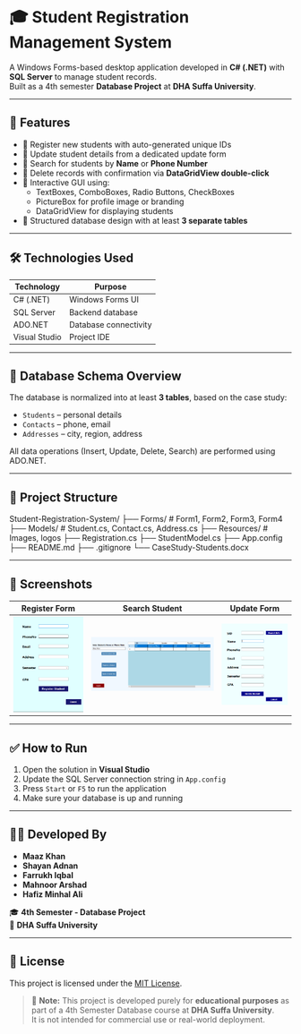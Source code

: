 # 🎓 Student Registration Management System

A Windows Forms-based desktop application developed in **C# (.NET)** with **SQL Server** to manage student records.  
Built as a 4th semester **Database Project** at **DHA Suffa University**.

---

## 🚀 Features

- 🔹 Register new students with auto-generated unique IDs
- 🔹 Update student details from a dedicated update form
- 🔹 Search for students by **Name** or **Phone Number**
- 🔹 Delete records with confirmation via **DataGridView double-click**
- 🔹 Interactive GUI using:
  - TextBoxes, ComboBoxes, Radio Buttons, CheckBoxes
  - PictureBox for profile image or branding
  - DataGridView for displaying students
- 🔹 Structured database design with at least **3 separate tables**

---

## 🛠️ Technologies Used

| Technology    | Purpose               |
| ------------- | --------------------- |
| C# (.NET)     | Windows Forms UI      |
| SQL Server    | Backend database      |
| ADO.NET       | Database connectivity |
| Visual Studio | Project IDE           |

---

## 🧩 Database Schema Overview

The database is normalized into at least **3 tables**, based on the case study:

- `Students` – personal details
- `Contacts` – phone, email
- `Addresses` – city, region, address

All data operations (Insert, Update, Delete, Search) are performed using ADO.NET.

---

## 📂 Project Structure

Student-Registration-System/
├── Forms/ # Form1, Form2, Form3, Form4
├── Models/ # Student.cs, Contact.cs, Address.cs
├── Resources/ # Images, logos
├── Registration.cs
├── StudentModel.cs
├── App.config
├── README.md
├── .gitignore
└── CaseStudy-Students.docx

---

## 📸 Screenshots

| Register Form                         | Search Student                    | Update Form                       |
| ------------------------------------- | --------------------------------- | --------------------------------- |
| ![Register](screenshots/register.png) | ![Search](screenshots/search.png) | ![Update](screenshots/update.png) |

---

## ✅ How to Run

1. Open the solution in **Visual Studio**
2. Update the SQL Server connection string in `App.config`
3. Press `Start` or `F5` to run the application
4. Make sure your database is up and running

---

## 👨‍💻 Developed By

- **Maaz Khan**
- **Shayan Adnan**
- **Farrukh Iqbal**
- **Mahnoor Arshad**
- **Hafiz Minhal Ali**

🎓 **4th Semester - Database Project**  
🏫 **DHA Suffa University**

---

## 🧾 License

This project is licensed under the [MIT License](https://opensource.org/licenses/MIT).

> 📘 **Note:** This project is developed purely for **educational purposes** as part of a 4th Semester Database course at **DHA Suffa University**.  
> It is not intended for commercial use or real-world deployment.
